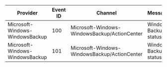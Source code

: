 Provider                         |  Event ID  |  Channel                                       |  Message
---------------------------------|------------|------------------------------------------------|-----------------------
Microsoft-Windows-WindowsBackup  |  100       |  Microsoft-Windows-WindowsBackup/ActionCenter  |  Windows Backup status
Microsoft-Windows-WindowsBackup  |  101       |  Microsoft-Windows-WindowsBackup/ActionCenter  |  Windows Backup status
